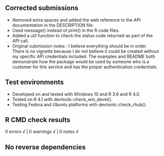## Corrected submissions
 
* Removed extra spaces and added the web reference to the API documentation in the DESCRIPTION file.
* Used message() instead of print() in the R code files.
* Added a util function to check the status code returned as part of the API call.  
* Original submission notes : I believe everything should be in order. There is no vignette because I do not believe it could be created without my specific API credentials included. The examples and README both demonstrate how the package would be used by someone who is a customer for this service and has the proper authentication credentials.

## Test environments
 
* Developed on and tested with Windows 10 and R 3.6 and R 4.0.
* Tested on R 4.1 with devtools::check_win_devel().
* Testing Fedora and Ubuntu platforms with devtools::check_rhub().
 
## R CMD check results
 
0 errors √ | 0 warnings √ | 0 notes √
  
## No reverse dependencies